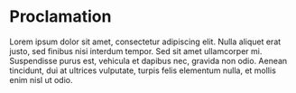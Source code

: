 # Proclamation
Lorem ipsum dolor sit amet, consectetur adipiscing elit. Nulla aliquet erat justo, sed finibus nisi interdum tempor. Sed sit amet ullamcorper mi. Suspendisse purus est, vehicula et dapibus nec, gravida non odio. Aenean tincidunt, dui at ultrices vulputate, turpis felis elementum nulla, et mollis enim nisl ut odio. 